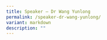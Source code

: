 ```yaml
---
title: Speaker – Dr Wang Yunlong
permalink: /speaker-dr-wang-yunlong/
variant: markdown
description: ""
---
```

